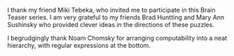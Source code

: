 <?xml version="1.0" encoding="UTF-8"?>  <!-- -*- xml -*- -->
<!DOCTYPE chapter SYSTEM "local/xml/markup.dtd">
<chapter id="ch.acknowledgements">
  <title>Acknowledgments</title>

<p>I thank my friend Miki Tebeka, who invited me to participate in this
Brain Teaser series.  I am very grateful to my friends Brad Huntting and
Mary Ann Sushinsky who provided clever ideas in the directions of these
puzzles.</p>

<p>I begrudgingly thank Noam Chomsky for arranging computability into a
neat hierarchy, with regular expressions at the bottom.</p>

</chapter>
